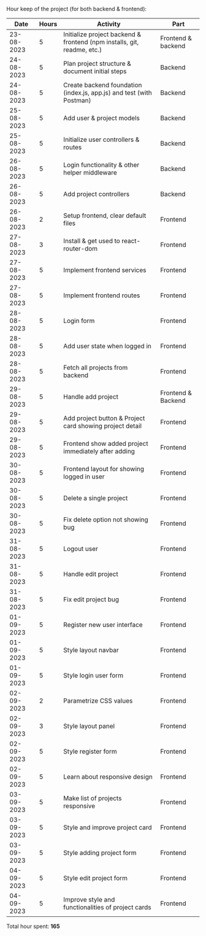 Hour keep of the project (for both backend & frontend):

|Date|Hours|Activity|Part|
|-|-|-|-|
|23-08-2023|5|Initialize project backend & frontend (npm installs, git, readme, etc.)|Frontend & backend|
|24-08-2023|5|Plan project structure & document initial steps|Backend|
|24-08-2023|5|Create backend foundation (index.js, app.js) and test (with Postman)|Backend|
|25-08-2023|5|Add user & project models|Backend|
|25-08-2023|5|Initialize user controllers & routes|Backend|
|26-08-2023|5|Login functionality & other helper middleware|Backend|
|26-08-2023|5|Add project controllers|Backend|
|26-08-2023|2|Setup frontend, clear default files|Frontend|
|27-08-2023|3|Install & get used to react-router-dom|Frontend|
|27-08-2023|5|Implement frontend services|Frontend|
|27-08-2023|5|Implement frontend routes|Frontend|
|28-08-2023|5|Login form|Frontend|
|28-08-2023|5|Add user state when logged in|Frontend|
|28-08-2023|5|Fetch all projects from backend|Frontend|
|29-08-2023|5|Handle add project|Frontend & Backend|
|29-08-2023|5|Add project button & Project card showing project detail|Frontend|
|29-08-2023|5|Frontend show added project immediately after adding|Frontend|
|30-08-2023|5|Frontend layout for showing logged in user|Frontend|
|30-08-2023|5|Delete a single project|Frontend|
|30-08-2023|5|Fix delete option not showing bug|Frontend|
|31-08-2023|5|Logout user|Frontend|
|31-08-2023|5|Handle edit project|Frontend|
|31-08-2023|5|Fix edit project bug|Frontend|
|01-09-2023|5|Register new user interface|Frontend|
|01-09-2023|5|Style layout navbar|Frontend|
|01-09-2023|5|Style login user form|Frontend|
|02-09-2023|2|Parametrize CSS values|Frontend|
|02-09-2023|3|Style layout panel|Frontend|
|02-09-2023|5|Style register form|Frontend|
|02-09-2023|5|Learn about responsive design|Frontend|
|03-09-2023|5|Make list of projects responsive|Frontend|
|03-09-2023|5|Style and improve project card|Frontend|
|03-09-2023|5|Style adding project form|Frontend|
|04-09-2023|5|Style edit project form|Frontend|
|04-09-2023|5|Improve style and functionalities of project cards|Frontend|

Total hour spent: <b>165</b>
